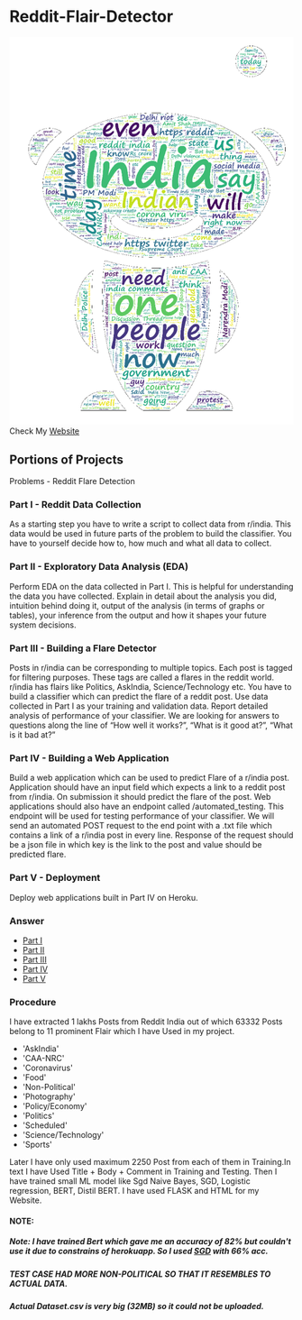 # Reddit-Flair-Detector
![](asset/reddit-gilded-comments-wordcloud.png)
Check My [Website](https://www.redditflairdetravi.herokuapp.com/)

## Portions of Projects
Problems - Reddit Flare Detection

### Part I - Reddit Data Collection
As a starting step you have to write a script to collect data from r/india. This data would be used
in future parts of the problem to build the classifier. You have to yourself decide how to, how
much and what all data to collect.
### Part II - Exploratory Data Analysis (EDA)
Perform EDA on the data collected in Part I. This is helpful for understanding the data you have
collected. Explain in detail about the analysis you did, intuition behind doing it, output of the
analysis (in terms of graphs or tables), your inference from the output and how it shapes your
future system decisions.

### Part III - Building a Flare Detector
Posts in r/india can be corresponding to multiple topics. Each post is tagged for filtering
purposes. These tags are called a flares in the reddit world. r/india has flairs like Politics,
AskIndia, Science/Technology etc. You have to build a classifier which can predict the flare of a
reddit post. Use data collected in Part I as your training and validation data. Report detailed
analysis of performance of your classifier. We are looking for answers to questions along the
line of “How well it works?”, “What is it good at?”, “What is it bad at?”

### Part IV - Building a Web Application

Build a web application which can be used to predict Flare of a r/india post. Application should
have an input field which expects a link to a reddit post from r/india. On submission it should
predict the flare of the post.
Web applications should also have an endpoint called /automated_testing. This endpoint will
be used for testing performance of your classifier. We will send an automated POST request to
the end point with a .txt file which contains a link of a r/india post in every line. Response of the
request should be a json file in which key is the link to the post and value should be predicted
flare.

### Part V - Deployment

Deploy web applications built in Part IV on Heroku.
### Answer

* [Part I](https://github.com/ravising-h/Midas-Task-Ravi-Singh/blob/master/Part%20I%20%20-%20Reddit%20Data%20Collection.ipynb)
* [Part II](https://github.com/ravising-h/Midas-Task-Ravi-Singh/blob/master/Part%20II%20-%20%20Exploratory%20Data%20Analysis(EDA).ipynb)
* [Part III](https://github.com/ravising-h/Midas-Task-Ravi-Singh/blob/master/Part%20III%20Bert.ipynb)
* [Part IV](https://github.com/ravising-h/Midas-Task-Ravi-Singh/blob/master/app.py)
* [Part V](www.redditflairdetravi.herokuapp.com/)

### Procedure
I have extracted 1 lakhs Posts from Reddit India out of which 63332 Posts belong to 11 prominent Flair which I have Used in my project.

* 'AskIndia'
* 'CAA-NRC'
* 'Coronavirus'
* 'Food'
* 'Non-Political'
* 'Photography'
* 'Policy/Economy'
* 'Politics'
* 'Scheduled'
* 'Science/Technology'
* 'Sports'


Later I have only used maximum 2250 Post from each of them in Training.In text I have Used Title + Body + Comment in Training and Testing.
Then I have trained small ML model like Sgd Naive Bayes, SGD, Logistic regression, BERT, Distil BERT.
I have used FLASK and HTML for my Website.

#### NOTE:
##### Note: I have trained Bert which gave me an accuracy of 82% but couldn't use it due to constrains of herokuapp. So I used [SGD](https://github.com/ravising-h/Midas-Task-Ravi-Singh/blob/master/Various_model.ipynb) with 66% acc.
##### TEST CASE HAD MORE NON-POLITICAL SO THAT IT RESEMBLES TO ACTUAL DATA.
##### Actual Dataset.csv is very big (32MB) so it could not be uploaded.

